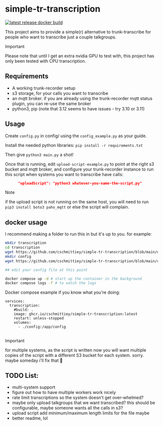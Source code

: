 # simple-tr-transcription

[![latest release docker build](https://github.com/cschmittiey/simple-tr-transcription/actions/workflows/release-build-and-push.yml/badge.svg?event=release)](https://github.com/cschmittiey/simple-tr-transcription/actions/workflows/release-build-and-push.yml)

This project aims to provide a simple(r) alternative to trunk-transcribe for people who want to transcribe just a couple talkgroups. 

> [!IMPORTANT]
> Please note that until I get an extra nvidia GPU to test with, this project has only been tested with CPU transcription.

## Requirements
- A working trunk-recorder setup
- s3 storage, for your calls you want to transcribe
- an mqtt broker. if you are already using the trunk-recorder mqtt status plugin, you can re-use the same broker
- python3, pip (note that 3.12 seems to have issues - try 3.10 or 3.11)

## Usage

Create `config.py`  in config/ using the `config_example.py` as your guide.

Install the needed python libraries:
`pip install -r requirements.txt`

Then give `python3 main.py` a shot!

Once that is running, edit `upload-script-example.py` to point at the right s3 bucket and mqtt broker, and configure your trunk-recorder instance to run this script when systems you want to transcribe have calls:

```json
      "uploadScript": "python3 whatever-you-name-the-script.py"
```

> [!NOTE]
> if the upload script is not running on the same host, you will need to run `pip3 install boto3 paho_mqtt` or else the script will complain.

## docker usage
I recommend making a folder to run this in but it's up to you.
for example:
```sh 
mkdir transcription
cd transcription
wget https://github.com/cschmittiey/simple-tr-transcription/blob/main/docker-compose.yml
mkdir config
wget https://github.com/cschmittiey/simple-tr-transcription/blob/main/config/config_example.py -o config/config.py

## edit your config file at this point

docker compose up -d # start up the container in the background
docker compose logs -f # to watch the logs

```

Docker compose example if you know what you're doing:
```
services:
  transcription:
    #build: .
    image: ghcr.io/cschmittiey/simple-tr-transcription:latest
    restart: unless-stopped
    volumes:
      - ./config:/app/config
```

## 
> [!IMPORTANT]
> for multiple systems, as the script is written now you will want multiple copies of the script with a different S3 bucket for each system. sorry. maybe someday i'll fix that 🤷

## TODO List:

- multi-system support
- figure out how to have multiple workers work nicely
- rate limit transcriptions so the system doesn't get over-whelmed?
- maybe only upload talkgroups that we want transcribed? this should be configurable, maybe someone wants all the calls in s3? 
- upload script add minimum/maximum length limits for the file maybe
- better readme, lol
